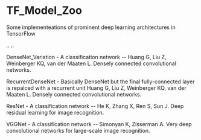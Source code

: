# TF_Model_Zoo
Some implementeations of prominent deep learning architectures in TensorFlow

..
..

DenseNet_Variation - A classification network --
  Huang G, Liu Z, Weinberger KQ, van der Maaten L. Densely connected convolutional networks.

RecurrentDenseNet - Basically DenseNet but the final fully-connected layer is repalced with a recurrent unit
  Huang G, Liu Z, Weinberger KQ, van der Maaten L. Densely connected convolutional networks.

ResNet - A classification network -- 
  He K, Zhang X, Ren S, Sun J. Deep residual learning for image recognition.

VGGNet - A classification network -- 
  Simonyan K, Zisserman A. Very deep convolutional networks for large-scale image recognition. 




